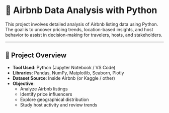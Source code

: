 # 🏡 Airbnb Data Analysis with Python

This project involves detailed analysis of Airbnb listing data using Python. The goal is to uncover pricing trends, location-based insights, and host behavior to assist in decision-making for travelers, hosts, and stakeholders.

---

## 📌 Project Overview

- **Tool Used**: Python (Jupyter Notebook / VS Code)
- **Libraries**: Pandas, NumPy, Matplotlib, Seaborn, Plotly
- **Dataset Source**: Inside Airbnb (or Kaggle / other)
- **Objective**: 
  - Analyze Airbnb listings
  - Identify price influencers
  - Explore geographical distribution
  - Study host activity and review trends


